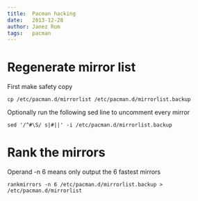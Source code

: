 ```yaml
---
title:  Pacman hacking
date:   2013-12-28
author: Janez Rom
tags:   pacman
---
```


# Regenerate mirror list

First make safety copy

    cp /etc/pacman.d/mirrorlist /etc/pacman.d/mirrorlist.backup

Optionally run the following sed line to uncomment every mirror

    sed '/^#\S/ s|#||' -i /etc/pacman.d/mirrorlist.backup

# Rank the mirrors

Operand -n 6 means only output the 6 fastest mirrors

    rankmirrors -n 6 /etc/pacman.d/mirrorlist.backup > /etc/pacman.d/mirrorlist


